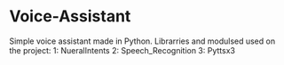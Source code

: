 # Voice-Assistant
Simple voice assistant made in Python.
Librarries and modulsed used on the project:
1: NueralIntents
2: Speech_Recognition
3: Pyttsx3
